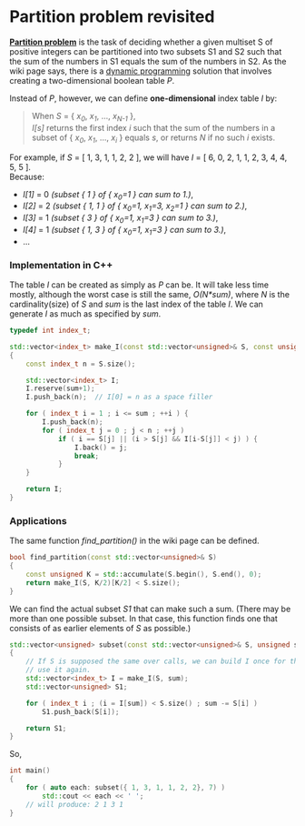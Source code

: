 # Partition problem revisited

**[Partition problem](https://en.wikipedia.org/wiki/Partition_problem)** is the task of deciding whether a given multiset S of positive integers can be partitioned into two subsets S1 and S2 such that the sum of the numbers in S1 equals the sum of the numbers in S2. As the wiki page says, there is a [dynamic programming](https://en.wikipedia.org/wiki/Dynamic_programming) solution that involves creating a two-dimensional boolean table *P*.

Instead of *P*, however, we can define **one-dimensional** index table *I* by:

> When *S* = { *x<sub>0</sub>*, *x<sub>1</sub>*, ..., *x<sub>N-1</sub>* },  
> *I[s]* returns the first index *i* such that the sum of the numbers in a subset of { *x<sub>0</sub>*, *x<sub>1</sub>*, ..., *x<sub>i</sub>* } equals *s*, or returns *N* if no such *i* exists.

For example, if *S* = [ 1, 3, 1, 1, 2, 2 ], we will have *I* = [ 6, 0, 2, 1, 1, 2, 3, 4, 4, 5, 5 ].  
Because:  
- *I[1]* = 0  *(subset { 1 } of { x<sub>0</sub>=1 } can sum to 1.)*,
- *I[2]* = 2  *(subset { 1, 1 } of { x<sub>0</sub>=1, x<sub>1</sub>=3, x<sub>2</sub>=1 } can sum to 2.)*,  
- *I[3]* = 1  *(subset { 3 } of { x<sub>0</sub>=1, x<sub>1</sub>=3 } can sum to 3.)*,
- *I[4]* = 1  *(subset { 1, 3 } of { x<sub>0</sub>=1, x<sub>1</sub>=3 } can sum to 3.)*,
- ...

### Implementation in C++

The table *I* can be created as simply as *P* can be. It will take less time mostly, although the worst case is still the same, *O(N\*sum)*, where *N* is the cardinality(size) of *S* and *sum* is the last index of the table *I*. We can generate *I* as much as specified by *sum*.

```C++
typedef int index_t;

std::vector<index_t> make_I(const std::vector<unsigned>& S, const unsigned sum)
{
    const index_t n = S.size();

    std::vector<index_t> I;
    I.reserve(sum+1);
    I.push_back(n);  // I[0] = n as a space filler

    for ( index_t i = 1 ; i <= sum ; ++i ) {
        I.push_back(n);
        for ( index_t j = 0 ; j < n ; ++j )
            if ( i == S[j] || (i > S[j] && I[i-S[j]] < j) ) {
                I.back() = j;
                break;
            }
    }

    return I;
}
```

### Applications

The same function *find_partition()* in the wiki page can be defined.

```C++
bool find_partition(const std::vector<unsigned>& S)
{
    const unsigned K = std::accumulate(S.begin(), S.end(), 0);
    return make_I(S, K/2)[K/2] < S.size();
}
```

We can find the actual subset *S1* that can make such a sum. (There may be more than one possible subset. In that case, this function finds one that consists of as earlier elements of *S* as possible.)

``` C++
std::vector<unsigned> subset(const std::vector<unsigned>& S, unsigned sum)
{
    // If S is supposed the same over calls, we can build I once for the biggest sum and 
    // use it again.
    std::vector<index_t> I = make_I(S, sum);
    std::vector<unsigned> S1;

    for ( index_t i ; (i = I[sum]) < S.size() ; sum -= S[i] )
        S1.push_back(S[i]);

    return S1;
}
```

So,

```C++
int main()
{
    for ( auto each: subset({ 1, 3, 1, 1, 2, 2}, 7) )
        std::cout << each << ' ';
    // will produce: 2 1 3 1
}
```
